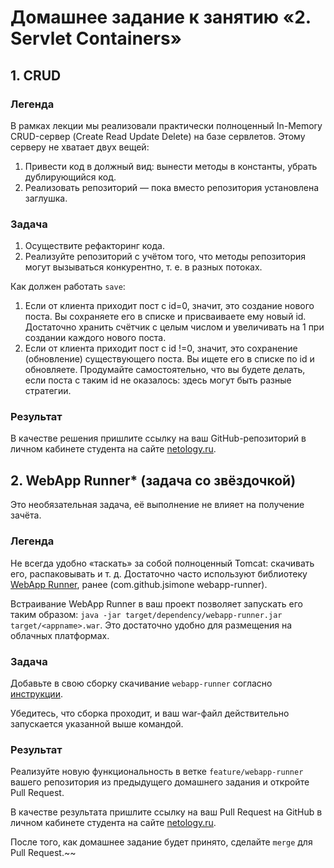 # Домашнее задание к занятию «2. Servlet Containers»

## 1. CRUD

### Легенда

В рамках лекции мы реализовали практически полноценный In-Memory CRUD-сервер (Create Read Update Delete) на базе
сервлетов. Этому серверу не хватает двух вещей:

1. Привести код в должный вид: вынести методы в константы, убрать дублирующийся код.
2. Реализовать репозиторий — пока вместо репозитория установлена заглушка.

### Задача

1. Осуществите рефакторинг кода.
2. Реализуйте репозиторий с учётом того, что методы репозитория могут вызываться конкурентно, т. е. в разных потоках.

Как должен работать `save`:

1. Если от клиента приходит пост с id=0, значит, это создание нового поста. Вы сохраняете его в списке и присваиваете
   ему новый id. Достаточно хранить счётчик с целым числом и увеличивать на 1 при создании каждого нового поста.
2. Если от клиента приходит пост с id !=0, значит, это сохранение (обновление) существующего поста. Вы ищете его в
   списке по id и обновляете. Продумайте самостоятельно, что вы будете делать, если поста с таким id не оказалось: здесь
   могут быть разные стратегии.

### Результат

В качестве решения пришлите ссылку на ваш GitHub-репозиторий в личном кабинете студента на
сайте [netology.ru](https://netology.ru).

## 2. WebApp Runner* (задача со звёздочкой)

Это необязательная задача, её выполнение не влияет на получение зачёта.

### Легенда

Не всегда удобно «таскать» за собой полноценный Tomcat: скачивать его, распаковывать и т. д. Достаточно часто используют
библиотеку [WebApp Runner](https://github.com/heroku/webapp-runner), ранее (com.github.jsimone webapp-runner).

Встраивание WebApp Runner в ваш проект позволяет запускать его таким
образом: `java -jar target/dependency/webapp-runner.jar target/<appname>.war`. Это достаточно удобно для размещения на
облачных платформах.

### Задача

Добавьте в свою сборку скачивание `webapp-runner`
согласно [инструкции](https://github.com/heroku/webapp-runner#using-with-maven-in-your-project).

Убедитесь, что сборка проходит, и ваш war-файл действительно запускается указанной выше командой.

### Результат

Реализуйте новую функциональность в ветке `feature/webapp-runner` вашего репозитория из предыдущего домашнего задания и
откройте Pull Request.

В качестве результата пришлите ссылку на ваш Pull Request на GitHub в личном кабинете студента на
сайте [netology.ru](https://netology.ru).

После того, как домашнее задание будет принято, сделайте `merge` для Pull Request.~~